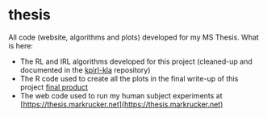 # thesis

All code (website, algorithms and plots) developed for my MS Thesis. What is here: 
  * The RL and IRL algorithms developed for this project (cleaned-up and documented in the [kpirl-kla](https://github.com/mrucker/kpirl-kla) repository)
  * The R code used to create all the plots in the final write-up of this project [final product](https://arxiv.org/abs/2002.10904)
  * The web code used to run my human subject experiments at [https://thesis.markrucker.net](https://thesis.markrucker.net)
